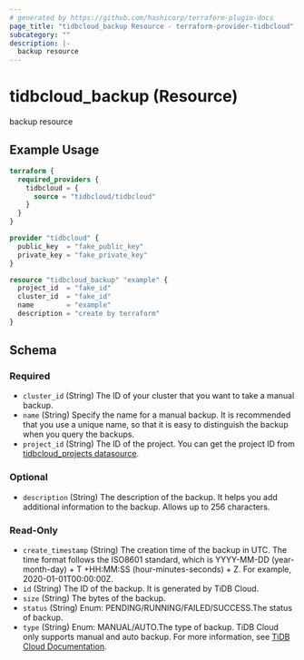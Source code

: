 ```yaml
---
# generated by https://github.com/hashicorp/terraform-plugin-docs
page_title: "tidbcloud_backup Resource - terraform-provider-tidbcloud"
subcategory: ""
description: |-
  backup resource
---
```


# tidbcloud_backup (Resource)

backup resource

## Example Usage

```terraform
terraform {
  required_providers {
    tidbcloud = {
      source = "tidbcloud/tidbcloud"
    }
  }
}

provider "tidbcloud" {
  public_key  = "fake_public_key"
  private_key = "fake_private_key"
}

resource "tidbcloud_backup" "example" {
  project_id  = "fake_id"
  cluster_id  = "fake_id"
  name        = "example"
  description = "create by terraform"
}
```

<!-- schema generated by tfplugindocs -->
## Schema

### Required

- `cluster_id` (String) The ID of your cluster that you want to take a manual backup.
- `name` (String) Specify the name for a manual backup. It is recommended that you use a unique name, so that it is easy to distinguish the backup when you query the backups.
- `project_id` (String) The ID of the project. You can get the project ID from [tidbcloud_projects datasource](../data-sources/projects.md).

### Optional

- `description` (String) The description of the backup. It helps you add additional information to the backup. Allows up to 256 characters.

### Read-Only

- `create_timestamp` (String) The creation time of the backup in UTC. The time format follows the ISO8601 standard, which is YYYY-MM-DD (year-month-day) + T +HH:MM:SS (hour-minutes-seconds) + Z. For example, 2020-01-01T00:00:00Z.
- `id` (String) The ID of the backup. It is generated by TiDB Cloud.
- `size` (String) The bytes of the backup.
- `status` (String) Enum: PENDING/RUNNING/FAILED/SUCCESS.The status of backup.
- `type` (String) Enum: MANUAL/AUTO.The type of backup. TiDB Cloud only supports manual and auto backup. For more information, see [TiDB Cloud Documentation](https://docs.pingcap.com/tidbcloud/backup-and-restore#backup).


